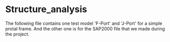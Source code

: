 # Structure_analysis
The following file contains one test model 'F-Port' and 'J-Port' for a simple protal frame. And the other one is for the SAP2000 file that we made during the project. 
